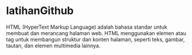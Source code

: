 # latihanGithub
HTML (HyperText Markup Language) adalah bahasa standar untuk membuat dan merancang halaman web. HTML menggunakan elemen atau tag untuk membangun struktur dan konten halaman, seperti teks, gambar, tautan, dan elemen multimedia lainnya.
